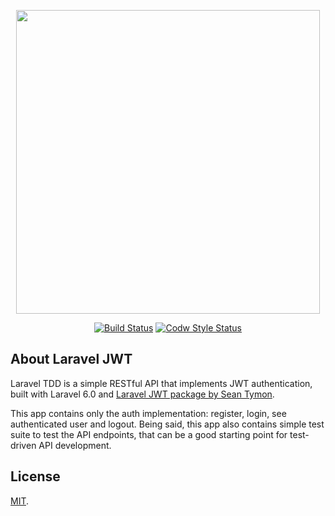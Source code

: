 <p align="center"><img src="https://rawcdn.githack.com/ianmustafa/laravel-jwt/master/cover.png" width="486"></p>

<p align="center">
<a href="https://travis-ci.org/ianmustafa/laravel-jwt"><img src="https://travis-ci.org/ianmustafa/laravel-jwt.svg?branch=master" alt="Build Status"></a>
<a href="https://github.styleci.io/repos/212196489"><img src="https://github.styleci.io/repos/212196489/shield" alt="Codw Style Status"></a>
</p>

## About Laravel JWT

Laravel TDD is a simple RESTful API that implements JWT authentication, built with Laravel 6.0 and [Laravel JWT package by Sean Tymon](https://github.com/tymondesigns/jwt-auth).

This app contains only the auth implementation: register, login, see authenticated user and logout. Being said, this app also contains simple test suite to test the API endpoints, that can be a good starting point for test-driven API development.

## License
[MIT](LICENSE). 
